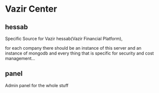 # Vazir Center

## hessab

Specific Source for Vazir hessab(Vazir Financial Platform),

for each company there should be an instance of this server and an instance of mongodb and every thing that is specific for security and cost management...

## panel

Admin panel for the whole stuff
